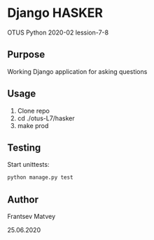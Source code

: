 # Django HASKER

OTUS Python 2020-02 lession-7-8

## Purpose
Working Django application for asking questions

## Usage
1. Clone repo
2. cd ./otus-L7/hasker
3. make prod


## Testing
Start unittests:
```bash
python manage.py test
```

## Author
Frantsev Matvey

25.06.2020